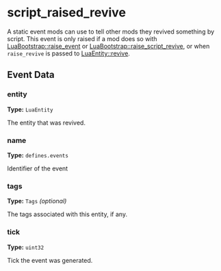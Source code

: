 # script_raised_revive

A static event mods can use to tell other mods they revived something by script. This event is only raised if a mod does so with [LuaBootstrap::raise_event](runtime:LuaBootstrap::raise_event) or [LuaBootstrap::raise_script_revive](runtime:LuaBootstrap::raise_script_revive), or when `raise_revive` is passed to [LuaEntity::revive](runtime:LuaEntity::revive).

## Event Data

### entity

**Type:** `LuaEntity`

The entity that was revived.

### name

**Type:** `defines.events`

Identifier of the event

### tags

**Type:** `Tags` *(optional)*

The tags associated with this entity, if any.

### tick

**Type:** `uint32`

Tick the event was generated.

